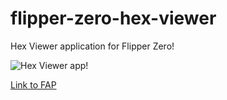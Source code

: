 # flipper-zero-hex-viewer

Hex Viewer application for Flipper Zero!

![Hex Viewer app!](https://habrastorage.org/r/w1560/getpro/habr/upload_files/46e/28a/d97/46e28ad973d144b123a4ce513c895d18.png)

[Link to FAP](https://nightly.link/QtRoS/flipper-zero-hex-viewer/actions/artifacts/448677581.zip)
